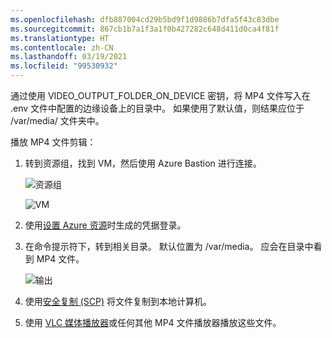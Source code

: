 ```yaml
---
ms.openlocfilehash: dfb887004cd29b5bd9f1d9886b7dfa5f43c83dbe
ms.sourcegitcommit: 867cb1b7a1f3a1f0b427282c648d411d0ca4f81f
ms.translationtype: HT
ms.contentlocale: zh-CN
ms.lasthandoff: 03/19/2021
ms.locfileid: "99530932"
---
```

通过使用 VIDEO_OUTPUT_FOLDER_ON_DEVICE 密钥，将 MP4 文件写入在 .env 文件中配置的边缘设备上的目录中。 如果使用了默认值，则结果应位于 /var/media/ 文件夹中。

播放 MP4 文件剪辑：

1. 转到资源组，找到 VM，然后使用 Azure Bastion 进行连接。

    ![资源组](../../../media/quickstarts/resource-group.png)
    
    ![VM](../../../media/quickstarts/virtual-machine.png)
1. 使用[设置 Azure 资源](../../../detect-motion-emit-events-quickstart.md#set-up-azure-resources)时生成的凭据登录。 
1. 在命令提示符下，转到相关目录。 默认位置为 /var/media。 应会在目录中看到 MP4 文件。

    ![输出](../../../media/quickstarts/samples-output.png) 

1. 使用[安全复制 (SCP)](../../../../../virtual-machines/linux/copy-files-to-linux-vm-using-scp.md) 将文件复制到本地计算机。 
1. 使用 [VLC 媒体播放器](https://www.videolan.org/vlc/)或任何其他 MP4 文件播放器播放这些文件。
